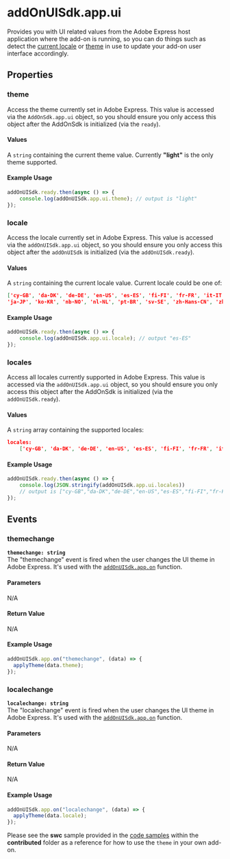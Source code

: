 # addOnUISdk.app.ui

Provides you with UI related values from the Adobe Express host application where the add-on is running, so you can do things such as detect the [current locale](../../guides/develop/use_cases.md#detecting-locale-and-supported-locales) or [theme](../../guides/develop/use_cases.md#detecting-theme) in use to update your add-on user interface accordingly.

## Properties

### theme

Access the theme currently set in Adobe Express. This value is accessed via the `AddOnSdk.app.ui` object, so you should ensure you only access this object after the AddOnSdk is initialized (via the `ready`).

#### Values

A `string` containing the current theme value. Currently **"light"** is the only theme supported.

#### Example Usage

```js
addOnUISdk.ready.then(async () => {    
    console.log(addOnUISdk.app.ui.theme); // output is "light"
});
```

### locale

Access the locale currently set in Adobe Express. This value is accessed via the `addOnUISdk.app.ui` object, so you should ensure you only access this object after the `addOnUISdk` is initialized (via the `addOnUISdk.ready`).

#### Values

A `string` containing the current locale value. Current locale could be one of:

```json
['cy-GB', 'da-DK', 'de-DE', 'en-US', 'es-ES', 'fi-FI', 'fr-FR', 'it-IT', 
'ja-JP', 'ko-KR', 'nb-NO', 'nl-NL', 'pt-BR', 'sv-SE', 'zh-Hans-CN', 'zh-Hant-TW','zz-ZZ']
```

#### Example Usage

```js
addOnUISdk.ready.then(async () => {    
    console.log(addOnUISdk.app.ui.locale); // output "es-ES" 
});
```

### locales

<!-- **`locales: string[]`**<br/> -->
Access all locales currently supported in Adobe Express. This value is accessed via the `addOnUISdk.app.ui` object, so you should ensure you only access this object after the AddOnSdk is initialized (via the `addOnUISdk.ready`).

#### Values

A `string` array containing the supported locales:

```json
locales: 
    ['cy-GB', 'da-DK', 'de-DE', 'en-US', 'es-ES', 'fi-FI', 'fr-FR', 'it-IT', 'ja-JP', 'ko-KR', 'nb-NO', 'nl-NL', 'pt-BR', 'sv-SE', 'zh-Hans-CN', 'zh-Hant-TW', 'zz-ZZ']
```

#### Example Usage

```js
addOnUISdk.ready.then(async () => {    
    console.log(JSON.stringify(addOnUISdk.app.ui.locales)) 
    // output is ["cy-GB","da-DK","de-DE","en-US","es-ES","fi-FI","fr-FR","it-IT","ja-JP","ko-KR","nb-NO","nl-NL","pt-BR","sv-SE","zh-Hans-CN","zh-Hant-TW","zz-ZZ"]
});
```

## Events

### themechange

**`themechange: string`**<br/>
The "themechange" event is fired when the user changes the UI theme in Adobe Express. It's used with the [`addOnUISdk.app.on`](../addonsdk/addonsdk-app.md) function.

#### Parameters

N/A

#### Return Value

N/A

#### Example Usage

```js
addOnUISdk.app.on("themechange", (data) => {
  applyTheme(data.theme); 
});
```

### localechange

**`localechange: string`**<br/>
The "localechange" event is fired when the user changes the UI theme in Adobe Express. It's used with the [`addOnUISdk.app.on`](../addonsdk/addonsdk-app.md) function.

#### Parameters

N/A

#### Return Value

N/A

#### Example Usage

```js
addOnUISdk.app.on("localechange", (data) => {
  applyTheme(data.locale);
});
```

<InlineAlert slots="text" variant="success"/>

Please see the **swc** sample provided in the [code samples](../../samples.md) within the **contributed** folder as a reference for how to use the `theme` in your own add-on.
